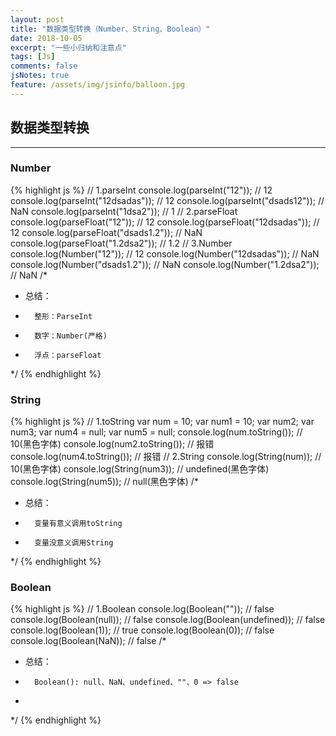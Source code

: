 ```yaml
---
layout: post
title: "数据类型转换（Number、String、Boolean）"
date: 2018-10-05
excerpt: "一些小归纳和注意点"
tags: [Js]
comments: false
jsNotes: true
feature: /assets/img/jsinfo/balloon.jpg
---
```


## 数据类型转换
---
### Number 
{% highlight js %}
// 1.parseInt
console.log(parseInt("12")); // 12
console.log(parseInt("12dsadas")); // 12
console.log(parseInt("dsads12"));  // NaN
console.log(parseInt("1dsa2"));    // 1
// 2.parseFloat
console.log(parseFloat("12")); // 12
console.log(parseFloat("12dsadas")); // 12
console.log(parseFloat("dsads1.2"));  // NaN
console.log(parseFloat("1.2dsa2"));    // 1.2
// 3.Number
console.log(Number("12")); // 12
console.log(Number("12dsadas")); // NaN
console.log(Number("dsads1.2"));  // NaN
console.log(Number("1.2dsa2"));    // NaN
/*
* 总结：
*		整形：ParseInt
*		数字：Number(严格)
*		浮点：parseFloat
*/
{% endhighlight %}

### String 
{% highlight js %}
// 1.toString
var num = 10;
var num1 = 10;
var num2;
var num3;
var num4 = null;
var num5 = null;
console.log(num.toString()); // 10(黑色字体)
console.log(num2.toString()); // 报错
console.log(num4.toString()); // 报错
// 2.String
console.log(String(num)); // 10(黑色字体)
console.log(String(num3)); // undefined(黑色字体)
console.log(String(num5)); // null(黑色字体)
/*
* 总结：
*		变量有意义调用toString
*		变量没意义调用String
*/
{% endhighlight %}

### Boolean
{% highlight js %}
// 1.Boolean
console.log(Boolean("")); // false
console.log(Boolean(null)); // false
console.log(Boolean(undefined)); // false
console.log(Boolean(1)); // true
console.log(Boolean(0)); // false
console.log(Boolean(NaN)); // false
/*
* 总结：
*		Boolean(): null、NaN、undefined、""、0 => false
*		
*/
{% endhighlight %}
